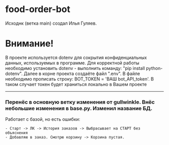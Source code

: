 # food-order-bot
Исходнк (ветка main) создал Илья Гуляев.

# Внимание!
В проекте используется dotenv для сокрытия конфиденциальных данных, используемых в программе.
Для корректной работы необходимо установить dotenv - выполнить команду: "pip install python-dotenv".
Далее в корне проекта создаёте файл ".env".
В файле необходимо прописать строку: BOT_TOKEN = 'ВАШ bot_API_token'.
В таком случает токен будет храниться локально в Вашем проекте
___

### Перенёс в основную ветку изменения от gullwinkle. Внёс небольшие изменения в base.py. Изменил название БД.

Работает с базой, но есть ошибки:

    - Старт -> ЛК -> История заказов -> Выбрасывает на СТАРТ без объяснения
    - Добавляю в заказ. Смотрю корзину -> Корзина пустая.